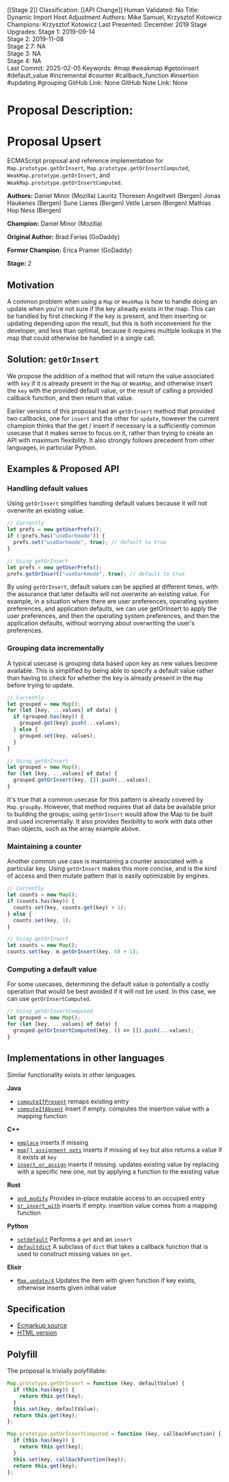 [[Stage 2]]
Classification: [[API Change]]
Human Validated: No
Title: Dynamic Import Host Adjustment
Authors: Mike Samuel, Krzysztof Kotowicz
Champions: Krzysztof Kotowicz
Last Presented: December 2019
Stage Upgrades: 
Stage 1: 2019-09-14  
Stage 2: 2019-11-08  
Stage 2.7: NA  
Stage 3: NA  
Stage 4: NA  
Last Commit: 2025-02-05
Keywords: #map #weakmap #getorinsert #default_value #incremental #counter #callback_function #insertion #updating #grouping
GitHub Link: None
GitHub Note Link: None

# Proposal Description:
# Proposal Upsert

ECMAScript proposal and reference implementation for `Map.prototype.getOrInsert`, `Map.prototype.getOrInsertComputed`,
`WeakMap.prototype.getOrInsert`, and `WeakMap.prototype.getOrInsertComputed`.

**Authors:** Daniel Minor (Mozilla) Lauritz Thoresen Angeltveit (Bergen) Jonas Haukenes (Bergen) Sune Lianes (Bergen) Vetle Larsen (Bergen) Mathias Hop Ness (Bergen)

**Champion:** Daniel Minor (Mozilla)

**Original Author:** Brad Farias (GoDaddy)

**Former Champion:** Erica Pramer (GoDaddy)

**Stage:** 2

## Motivation

A common problem when using a `Map` or `WeakMap` is how to handle doing an update
when you're not sure if the key already exists in the map. This can be handled
by first checking if the key is present, and then inserting or updating
depending upon the result, but this is both inconvenient for the developer,
and less than optimal, because it requires multiple lookups in the map
that could otherwise be handled in a single call.

## Solution: `getOrInsert`

We propose the addition of a method that will return the value associated
with `key` if it is already present in the `Map` or `WeakMap`, and otherwise insert
the `key` with the provided default value, or the result of calling a provided
callback function, and then return that value.

Earlier versions of this proposal had an `getOrInsert` method that provided two callbacks,
one for `insert` and the other for `update`, however the current champion thinks
that the get / insert if necessary is a sufficiently common usecase that it makes
sense to focus on it, rather than trying to create an API with maximum flexibility.
It also strongly follows precedent from other languages, in particular Python.

## Examples & Proposed API

### Handling default values

Using `getOrInsert` simplifies handling default values because it will not overwrite
an existing value.

```js
// Currently
let prefs = new getUserPrefs();
if (!prefs.has("useDarkmode")) {
  prefs.set("useDarkmode", true); // default to true
}

// Using getOrInsert
let prefs = new getUserPrefs();
prefs.getOrInsert("useDarkmode", true); // default to true
```

By using `getOrInsert`, default values can be applied at different times, with the
assurance that later defaults will not overwrite an existing value. For example,
in a situation where there are user preferences, operating system preferences,
and application defaults, we can use getOrInsert to apply the user preferences,
and then the operating system preferences, and then the application defaults,
without worrying about overwriting the user's preferences.

### Grouping data incrementally

A typical usecase is grouping data based upon key as new values become available.
This is simplified by being able to specify a default value rather than having to
check for whether the key is already present in the `Map` before trying to update.

```js
// Currently
let grouped = new Map();
for (let [key, ...values] of data) {
  if (grouped.has(key)) {
    grouped.get(key).push(...values);
  } else {
    grouped.set(key, values);
  }
}

// Using getOrInsert
let grouped = new Map();
for (let [key, ...values] of data) {
  grouped.getOrInsert(key, []).push(...values);
}
```

It's true that a common usecase for this pattern is already covered by
`Map.groupBy`. However, that method requires that all data be available
prior to building the groups; using `getOrInsert` would allow the Map to be
built and used incrementally. It also provides flexibility to work with
data other than objects, such as the array example above.

### Maintaining a counter

Another common use case is maintaining a counter associated with a
particular key. Using `getOrInsert` makes this more concise, and is the
kind of access and then mutate pattern that is easily optimizable
by engines.

```js
// Currently
let counts = new Map();
if (counts.has(key)) {
  counts.set(key, counts.get(key) + 1);
} else {
  counts.set(key, 1);
}

// Using getOrInsert
let counts = new Map();
counts.set(key, m.getOrInsert(key, 0) + 1);
```

### Computing a default value

For some usecases, determining the default value is potentially a costly operation that
would be best avoided if it will not be used. In this case, we can use `getOrInsertComputed`.

```js
// Using getOrInsertComputed
let grouped = new Map();
for (let [key, ...values] of data) {
  grouped.getOrInsertComputed(key, () => []).push(...values);
}
```

## Implementations in other languages

Similar functionality exists in other languages.

**Java**

* [`computeIfPresent`](https://docs.oracle.com/javase/9/docs/api/java/util/Map.html#computeIfPresent-K-java.util.function.BiFunction-) remaps existing entry
* [`computeIfAbsent`](https://docs.oracle.com/javase/9/docs/api/java/util/Map.html#computeIfAbsent-K-java.util.function.Function-) insert if empty. computes
the insertion value with a mapping function

**C++**

* [`emplace`](https://en.cppreference.com/w/cpp/container/map/emplace) inserts if missing
* [`map[] assignment opts`](https://en.cppreference.com/w/cpp/container/map/operator_at) inserts if missing
at `key` but also returns a value if it exists at `key`
* [`insert_or_assign`](https://en.cppreference.com/w/cpp/container/map/insert_or_assign) inserts if missing. updates existing value by replacing with a
specific new one, not by applying a function to the existing value

**Rust**

* [`and_modify`](https://doc.rust-lang.org/std/collections/hash_map/enum.Entry.html#method.and_modify) Provides in-place mutable access to an occupied entry
* [`or_insert_with`](https://doc.rust-lang.org/std/collections/hash_map/enum.Entry.html#method.or_insert_with) inserts if empty. insertion value comes from
a mapping function

**Python**

* [`setdefault`](https://docs.python.org/3/library/stdtypes.html#dict.setdefault)
Performs a `get` and an `insert`
* [`defaultdict`](https://docs.python.org/3/library/collections.html#defaultdict-objects)
A subclass of `dict` that takes a callback function that is used to construct missing values on `get`.

**Elixir**

* [`Map.update/4`](https://hexdocs.pm/elixir/Map.html#update/4) Updates the item with given function if key exists, otherwise inserts given initial value

## Specification

* [Ecmarkup source](https://github.com/tc39/proposal-upsert/blob/master/spec.emu)
* [HTML version](https://tc39.es/proposal-upsert/)

## Polyfill

The proposal is trivially polyfillable:

```js
Map.prototype.getOrInsert = function (key, defaultValue) {
  if (this.has(key)) {
    return this.get(key);
  }
  this.set(key, defaultValue);
  return this.get(key);
};

Map.prototype.getOrInsertComputed = function (key, callbackFunction) {
  if (this.has(key)) {
    return this.get(key);
  }
  this.set(key, callbackFunction(key));
  return this.get(key);
};
```
